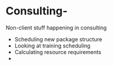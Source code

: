 Consulting-
===========

Non-client stuff happening in consulting

- Scheduling new package structure
- Looking at training scheduling
- Calculating resource requirements
- 
